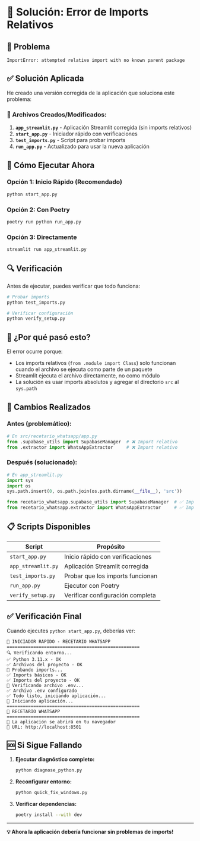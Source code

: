 # 🔧 Solución: Error de Imports Relativos

## 🚨 Problema
```
ImportError: attempted relative import with no known parent package
```

## ✅ Solución Aplicada

He creado una versión corregida de la aplicación que soluciona este problema:

### 📁 Archivos Creados/Modificados:

1. **`app_streamlit.py`** - Aplicación Streamlit corregida (sin imports relativos)
2. **`start_app.py`** - Iniciador rápido con verificaciones
3. **`test_imports.py`** - Script para probar imports
4. **`run_app.py`** - Actualizado para usar la nueva aplicación

## 🚀 Cómo Ejecutar Ahora

### Opción 1: Inicio Rápido (Recomendado)
```bash
python start_app.py
```

### Opción 2: Con Poetry
```bash
poetry run python run_app.py
```

### Opción 3: Directamente
```bash
streamlit run app_streamlit.py
```

## 🔍 Verificación

Antes de ejecutar, puedes verificar que todo funciona:

```bash
# Probar imports
python test_imports.py

# Verificar configuración
python verify_setup.py
```

## 🐛 ¿Por qué pasó esto?

El error ocurre porque:
- Los imports relativos (`from .module import Class`) solo funcionan cuando el archivo se ejecuta como parte de un paquete
- Streamlit ejecuta el archivo directamente, no como módulo
- La solución es usar imports absolutos y agregar el directorio `src` al `sys.path`

## 🔧 Cambios Realizados

### Antes (problemático):
```python
# En src/recetario_whatsapp/app.py
from .supabase_utils import SupabaseManager  # ❌ Import relativo
from .extractor import WhatsAppExtractor     # ❌ Import relativo
```

### Después (solucionado):
```python
# En app_streamlit.py
import sys
import os
sys.path.insert(0, os.path.join(os.path.dirname(__file__), 'src'))

from recetario_whatsapp.supabase_utils import SupabaseManager  # ✅ Import absoluto
from recetario_whatsapp.extractor import WhatsAppExtractor     # ✅ Import absoluto
```

## 📋 Scripts Disponibles

| Script | Propósito |
|--------|-----------|
| `start_app.py` | Inicio rápido con verificaciones |
| `app_streamlit.py` | Aplicación Streamlit corregida |
| `test_imports.py` | Probar que los imports funcionan |
| `run_app.py` | Ejecutor con Poetry |
| `verify_setup.py` | Verificar configuración completa |

## ✅ Verificación Final

Cuando ejecutes `python start_app.py`, deberías ver:

```
🚀 INICIADOR RÁPIDO - RECETARIO WHATSAPP
==================================================
🔍 Verificando entorno...
✅ Python 3.11.x - OK
✅ Archivos del proyecto - OK
🧪 Probando imports...
✅ Imports básicos - OK
✅ Imports del proyecto - OK
🔐 Verificando archivo .env...
✅ Archivo .env configurado
✅ Todo listo, iniciando aplicación...
🚀 Iniciando aplicación...
==================================================
🍳 RECETARIO WHATSAPP
==================================================
📱 La aplicación se abrirá en tu navegador
🔗 URL: http://localhost:8501
```

## 🆘 Si Sigue Fallando

1. **Ejecutar diagnóstico completo:**
   ```bash
   python diagnose_python.py
   ```

2. **Reconfigurar entorno:**
   ```bash
   python quick_fix_windows.py
   ```

3. **Verificar dependencias:**
   ```bash
   poetry install --with dev
   ```

---

**💡 Ahora la aplicación debería funcionar sin problemas de imports!**

